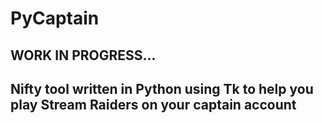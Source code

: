 # PyCaptain
## WORK IN PROGRESS...
## Nifty tool written in Python using Tk to help you play Stream Raiders on your captain account
